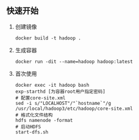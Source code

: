 ## 快速开始

1. 创建镜像
   ```
   docker build -t hadoop .
   ```

1. 生成容器
   ```
   docker run -dit --name=hadoop hadoop:latest
   ```

1. 首次使用
   ```
   docker exec -it hadoop bash
   exp-starthd [为容器root用户指定密码]
   # 配置core-site.xml
   sed -i s/"LOCALHOST"/"`hostname`"/g /usr/local/hadoop3/etc/hadoop/core-site.xml
   # 格式化文件结构
   hdfs namenode -format
   # 启动HDFS
   start-dfs.sh
   ```
